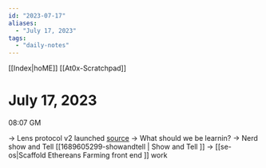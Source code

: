 ```yaml
---
id: "2023-07-17"
aliases:
  - "July 17, 2023"
tags:
  - "daily-notes"
---
```

[[Index|hoME]]
[[At0x-Scratchpad]]

# July 17, 2023

08:07 GM

-> Lens protocol v2 launched [source]( https://mirror.xyz/lensprotocol.eth/-hJH-2IYSe56rK7IEdwSI17hUWt-paTyAs1r4Zes0uQ)
-> What should we be learnin?
-> Nerd show and Tell [[1689605299-showandtell | Show and Tell ]]
-> [[se-os|Scaffold Ethereans Farming front end ]] work
